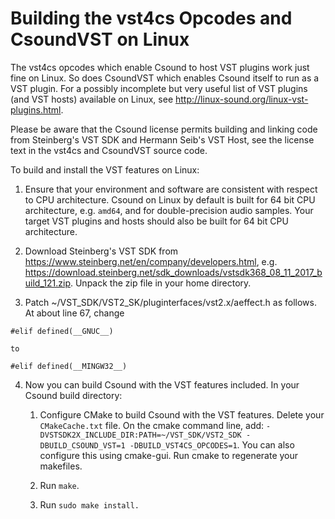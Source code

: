Building the vst4cs Opcodes and CsoundVST on Linux
==================================================

The vst4cs opcodes which enable Csound to host VST plugins work just fine on Linux. So does CsoundVST which enables Csound itself to run as a VST plugin. For a possibly incomplete but very useful list of VST plugins (and VST hosts) available on Linux, see http://linux-sound.org/linux-vst-plugins.html.

Please be aware that the Csound license permits building and linking code from Steinberg's VST SDK and Hermann Seib's VST Host, see the license text in the vst4cs and CsoundVST source code.

To build and install the VST features on Linux:

1. Ensure that your environment and software are consistent with respect to CPU architecture. Csound on Linux by default is built for 64 bit CPU architecture, e.g. `amd64`, and for double-precision audio samples. Your target VST plugins and hosts should also be built for 64 bit CPU architecture.

2. Download Steinberg's VST SDK from https://www.steinberg.net/en/company/developers.html, e.g. https://download.steinberg.net/sdk_downloads/vstsdk368_08_11_2017_build_121.zip. Unpack the zip file in your home directory.

3. Patch ~/VST_SDK/VST2_SK/pluginterfaces/vst2.x/aeffect.h as follows. At about line 67, change

```
#elif defined(__GNUC__)
```

    to 

```
#elif defined(__MINGW32__)
```

4. Now you can build Csound with the VST features included. In your Csound build directory:

   1. Configure CMake to build Csound with the VST features. Delete your `CMakeCache.txt` file. On the cmake command line, add: `-DVSTSDK2X_INCLUDE_DIR:PATH=~/VST_SDK/VST2_SDK -DBUILD_CSOUND_VST=1 -DBUILD_VST4CS_OPCODES=1`. You can also configure this using cmake-gui.  Run cmake to regenerate your makefiles.

   2. Run `make`.

   3. Run `sudo make install.`





